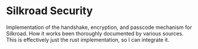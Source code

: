 # Silkroad Security

Implementation of the handshake, encryption, and passcode mechanism for Silkroad. How it works been thoroughly 
documented by various sources. This is effectively just the rust implementation, so I can integrate it.